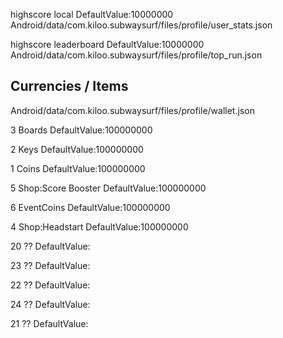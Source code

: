 
highscore local
DefaultValue:10000000
Android/data/com.kiloo.subwaysurf/files/profile/user_stats.json

highscore leaderboard
DefaultValue:10000000
Android/data/com.kiloo.subwaysurf/files/profile/top_run.json

## Currencies / Items

Android/data/com.kiloo.subwaysurf/files/profile/wallet.json

3 Boards
DefaultValue:100000000

2 Keys
DefaultValue:100000000

1 Coins
DefaultValue:100000000

5 Shop:Score Booster
DefaultValue:100000000

6 EventCoins
DefaultValue:100000000

4 Shop:Headstart
DefaultValue:100000000

20 ??
DefaultValue:

23 ??
DefaultValue:

22 ??
DefaultValue:

24 ??
DefaultValue:

21 ??
DefaultValue:
